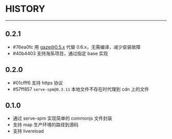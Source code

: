 # HISTORY

---

## 0.2.1

- #76ea0fc 用 gaze@0.5.x 代替 0.6.x，无需编译，减少安装故障
- #40b4403 支持淘系项目，通过指定 base 实现

## 0.2.0

- #01cfff6 支持 https 协议
- #57ff857 `serve-spm@0.3.11` 本地文件不存在时代理到 cdn 上的文件

## 0.1.0

- 通过 serve-spm 实现简单的 commonjs 文件封装
- 支持 map 生产环境的路径到源码
- 支持 livereload

